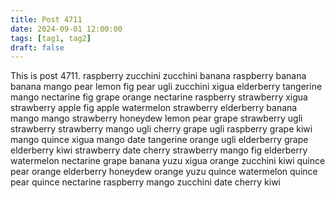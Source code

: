 ```yaml
---
title: Post 4711
date: 2024-09-01 12:00:00
tags: [tag1, tag2]
draft: false
---
```

This is post 4711.
raspberry
zucchini
zucchini
banana
raspberry
banana
banana
mango
pear
lemon
fig
pear
ugli
zucchini
xigua
elderberry
tangerine
mango
nectarine
fig
grape
orange
nectarine
raspberry
strawberry
xigua
strawberry
apple
fig
apple
watermelon
strawberry
elderberry
banana
mango
mango
strawberry
honeydew
lemon
pear
grape
strawberry
ugli
strawberry
strawberry
mango
ugli
cherry
grape
ugli
raspberry
grape
kiwi
mango
quince
xigua
mango
date
tangerine
orange
ugli
elderberry
grape
elderberry
kiwi
strawberry
date
cherry
strawberry
mango
fig
elderberry
watermelon
nectarine
grape
banana
yuzu
xigua
orange
zucchini
kiwi
quince
pear
orange
elderberry
honeydew
orange
yuzu
quince
watermelon
quince
pear
quince
nectarine
raspberry
mango
zucchini
date
cherry
kiwi

